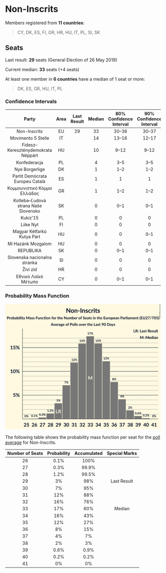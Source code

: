 # Non-Inscrits

Members registered from **11 countries**:

> CY, DK, ES, FI, GR, HR, HU, IT, PL, SI, SK

## Seats

Last result: **29** seats (General Election of 26 May 2019)

Current median: **33** seats (+4 seats)

At least one member in **6 countries** have a median of 1 seat or more:

> DK, ES, GR, HU, IT, PL

### Confidence Intervals

| Party | Area | Last Result | Median | 80% Confidence Interval | 90% Confidence Interval | 95% Confidence Interval | 99% Confidence Interval |
|:-----:|:----:|:-----------:|:------:|:-----------------------:|:-----------------------:|:-----------------------:|:-----------------------:|
| Non-Inscrits | EU | 29 | 33 | 30–36 | 30–37 | 29–38 | 28–39 |
| Movimento 5 Stelle | IT | | 14 | 13–16 | 12–17 | 12–17 | 11–18 |
| Fidesz–Kereszténydemokrata Néppárt | HU | | 10 | 9–12 | 9–12 | 9–13 | 9–13 |
| Konfederacja | PL | | 4 | 3–5 | 3–5 | 3–6 | 0–6 |
| Nye Borgerlige | DK | | 1 | 1–2 | 1–2 | 1–2 | 1–2 |
| Partit Demòcrata Europeu Català | ES | | 1 | 1 | 1 | 0–2 | 0–2 |
| Κομμουνιστικό Κόμμα Ελλάδας | GR | | 1 | 1–2 | 1–2 | 1–2 | 1–2 |
| Kotleba–Ľudová strana Naše Slovensko | SK | | 0 | 0–1 | 0–1 | 0–1 | 0–1 |
| Kukiz’15 | PL | | 0 | 0 | 0 | 0 | 0 |
| Liike Nyt | FI | | 0 | 0 | 0 | 0 | 0 |
| Magyar Kétfarkú Kutya Párt | HU | | 0 | 0 | 0–1 | 0–1 | 0–1 |
| Mi Hazánk Mozgalom | HU | | 0 | 0 | 0 | 0 | 0 |
| REPUBLIKA | SK | | 0 | 0–1 | 0–1 | 0–1 | 0–1 |
| Slovenska nacionalna stranka | SI | | 0 | 0 | 0 | 0 | 0 |
| Živi zid | HR | | 0 | 0 | 0 | 0 | 0 |
| Εθνικό Λαϊκό Μέτωπο | CY | | 0 | 0–1 | 0–1 | 0–1 | 0–1 |

### Probability Mass Function

![Graph with seats probability mass function not yet produced](average-2021-05-31-seats-pmf-non-inscrits.png "Seats Probability Mass Function")

The following table shows the probability mass function per seat for the [poll average](average-2021-05-31.html) for Non-Inscrits.

| Number of Seats | Probability | Accumulated | Special Marks |
|:---------------:|:-----------:|:-----------:|:-------------:|
| 26 | 0.1% | 100% |  |
| 27 | 0.3% | 99.9% |  |
| 28 | 1.2% | 99.5% |  |
| 29 | 3% | 98% | Last Result |
| 30 | 7% | 95% |  |
| 31 | 12% | 88% |  |
| 32 | 16% | 76% |  |
| 33 | 17% | 60% | Median |
| 34 | 16% | 43% |  |
| 35 | 12% | 27% |  |
| 36 | 8% | 15% |  |
| 37 | 4% | 7% |  |
| 38 | 2% | 3% |  |
| 39 | 0.6% | 0.9% |  |
| 40 | 0.2% | 0.2% |  |
| 41 | 0% | 0% |  |



